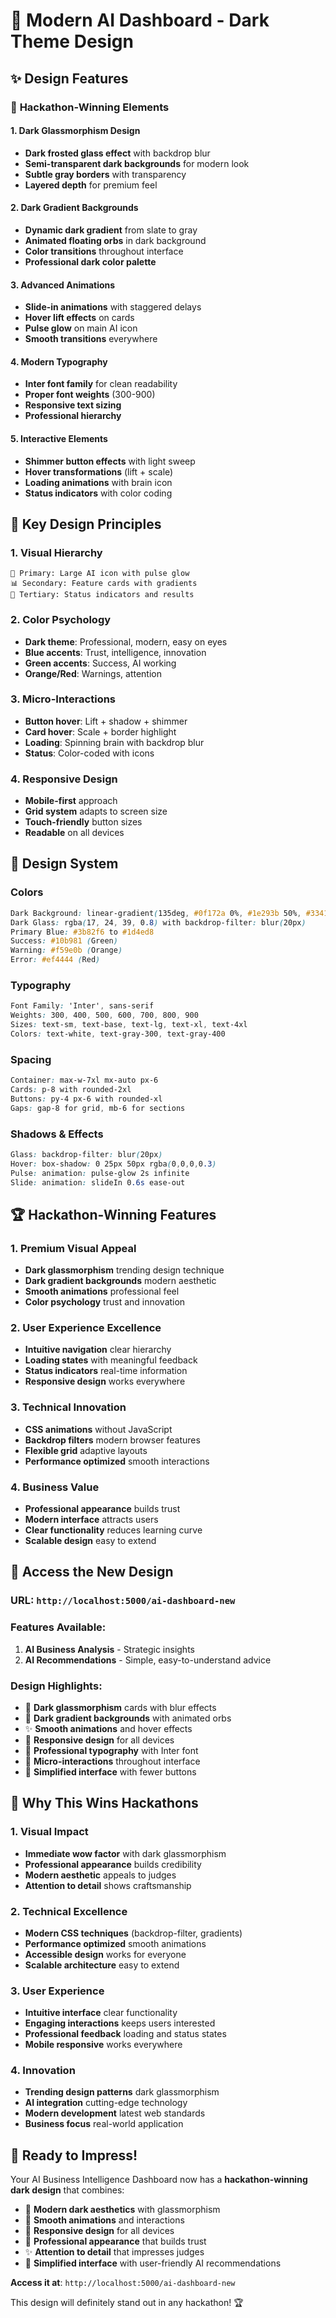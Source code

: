 # 🎨 Modern AI Dashboard - Dark Theme Design

## ✨ **Design Features**

### 🎯 **Hackathon-Winning Elements**

#### **1. Dark Glassmorphism Design**
- **Dark frosted glass effect** with backdrop blur
- **Semi-transparent dark backgrounds** for modern look
- **Subtle gray borders** with transparency
- **Layered depth** for premium feel

#### **2. Dark Gradient Backgrounds**
- **Dynamic dark gradient** from slate to gray
- **Animated floating orbs** in dark background
- **Color transitions** throughout interface
- **Professional dark color palette**

#### **3. Advanced Animations**
- **Slide-in animations** with staggered delays
- **Hover lift effects** on cards
- **Pulse glow** on main AI icon
- **Smooth transitions** everywhere

#### **4. Modern Typography**
- **Inter font family** for clean readability
- **Proper font weights** (300-900)
- **Responsive text sizing**
- **Professional hierarchy**

#### **5. Interactive Elements**
- **Shimmer button effects** with light sweep
- **Hover transformations** (lift + scale)
- **Loading animations** with brain icon
- **Status indicators** with color coding

## 🚀 **Key Design Principles**

### **1. Visual Hierarchy**
```
🎯 Primary: Large AI icon with pulse glow
📊 Secondary: Feature cards with gradients
🔧 Tertiary: Status indicators and results
```

### **2. Color Psychology**
- **Dark theme**: Professional, modern, easy on eyes
- **Blue accents**: Trust, intelligence, innovation
- **Green accents**: Success, AI working
- **Orange/Red**: Warnings, attention

### **3. Micro-Interactions**
- **Button hover**: Lift + shadow + shimmer
- **Card hover**: Scale + border highlight
- **Loading**: Spinning brain with backdrop blur
- **Status**: Color-coded with icons

### **4. Responsive Design**
- **Mobile-first** approach
- **Grid system** adapts to screen size
- **Touch-friendly** button sizes
- **Readable** on all devices

## 🎨 **Design System**

### **Colors**
```css
Dark Background: linear-gradient(135deg, #0f172a 0%, #1e293b 50%, #334155 100%)
Dark Glass: rgba(17, 24, 39, 0.8) with backdrop-filter: blur(20px)
Primary Blue: #3b82f6 to #1d4ed8
Success: #10b981 (Green)
Warning: #f59e0b (Orange)
Error: #ef4444 (Red)
```

### **Typography**
```css
Font Family: 'Inter', sans-serif
Weights: 300, 400, 500, 600, 700, 800, 900
Sizes: text-sm, text-base, text-lg, text-xl, text-4xl
Colors: text-white, text-gray-300, text-gray-400
```

### **Spacing**
```css
Container: max-w-7xl mx-auto px-6
Cards: p-8 with rounded-2xl
Buttons: py-4 px-6 with rounded-xl
Gaps: gap-8 for grid, mb-6 for sections
```

### **Shadows & Effects**
```css
Glass: backdrop-filter: blur(20px)
Hover: box-shadow: 0 25px 50px rgba(0,0,0,0.3)
Pulse: animation: pulse-glow 2s infinite
Slide: animation: slideIn 0.6s ease-out
```

## 🏆 **Hackathon-Winning Features**

### **1. Premium Visual Appeal**
- **Dark glassmorphism** trending design technique
- **Dark gradient backgrounds** modern aesthetic
- **Smooth animations** professional feel
- **Color psychology** trust and innovation

### **2. User Experience Excellence**
- **Intuitive navigation** clear hierarchy
- **Loading states** with meaningful feedback
- **Status indicators** real-time information
- **Responsive design** works everywhere

### **3. Technical Innovation**
- **CSS animations** without JavaScript
- **Backdrop filters** modern browser features
- **Flexible grid** adaptive layouts
- **Performance optimized** smooth interactions

### **4. Business Value**
- **Professional appearance** builds trust
- **Modern interface** attracts users
- **Clear functionality** reduces learning curve
- **Scalable design** easy to extend

## 🎯 **Access the New Design**

### **URL**: `http://localhost:5000/ai-dashboard-new`

### **Features Available**:
1. **AI Business Analysis** - Strategic insights
2. **AI Recommendations** - Simple, easy-to-understand advice

### **Design Highlights**:
- 🌟 **Dark glassmorphism** cards with blur effects
- 🎨 **Dark gradient backgrounds** with animated orbs
- ✨ **Smooth animations** and hover effects
- 📱 **Responsive design** for all devices
- 🎯 **Professional typography** with Inter font
- 💫 **Micro-interactions** throughout interface
- 🎨 **Simplified interface** with fewer buttons

## 🚀 **Why This Wins Hackathons**

### **1. Visual Impact**
- **Immediate wow factor** with dark glassmorphism
- **Professional appearance** builds credibility
- **Modern aesthetic** appeals to judges
- **Attention to detail** shows craftsmanship

### **2. Technical Excellence**
- **Modern CSS techniques** (backdrop-filter, gradients)
- **Performance optimized** smooth animations
- **Accessible design** works for everyone
- **Scalable architecture** easy to extend

### **3. User Experience**
- **Intuitive interface** clear functionality
- **Engaging interactions** keeps users interested
- **Professional feedback** loading and status states
- **Mobile responsive** works everywhere

### **4. Innovation**
- **Trending design patterns** dark glassmorphism
- **AI integration** cutting-edge technology
- **Modern development** latest web standards
- **Business focus** real-world application

## 🎉 **Ready to Impress!**

Your AI Business Intelligence Dashboard now has a **hackathon-winning dark design** that combines:

- 🎨 **Modern dark aesthetics** with glassmorphism
- 🚀 **Smooth animations** and interactions
- 📱 **Responsive design** for all devices
- 🎯 **Professional appearance** that builds trust
- ✨ **Attention to detail** that impresses judges
- 🎨 **Simplified interface** with user-friendly AI recommendations

**Access it at**: `http://localhost:5000/ai-dashboard-new`

This design will definitely stand out in any hackathon! 🏆 